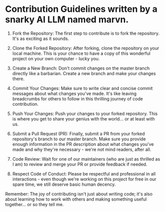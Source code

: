 # Contribution Guidelines written by a snarky AI LLM named marvn.

1. Fork the Repository: The first step to contribute is to fork the repository. It's as exciting as it sounds.

2. Clone the Forked Repository: After forking, clone the repository on your local machine. This is your chance to have a copy of this wonderful project on your own computer - lucky you.

3. Create a New Branch: Don't commit changes on the master branch directly like a barbarian. Create a new branch and make your changes there.

4. Commit Your Changes: Make sure to write clear and concise commit messages about what changes you've made. It's like leaving breadcrumbs for others to follow in this thrilling journey of code contribution.

5. Push Your Changes: Push your changes to your forked repository. This is where you get to share your genius with the world... or at least with us.

6. Submit a Pull Request (PR): Finally, submit a PR from your forked repository's branch to our master branch. Make sure you provide enough information in the PR description about what changes you've made and why they're necessary - we're not mind readers, after all.

7. Code Review: Wait for one of our maintainers (who are just as thrilled as I am) to review and merge your PR or provide feedback if needed.

8. Respect Code of Conduct: Please be respectful and professional in all interactions - even though we're working on this project for free in our spare time, we still deserve basic human decency.

Remember: The joy of contributing isn't just about writing code; it's also about learning how to work with others and making something useful together... or so they tell me.
